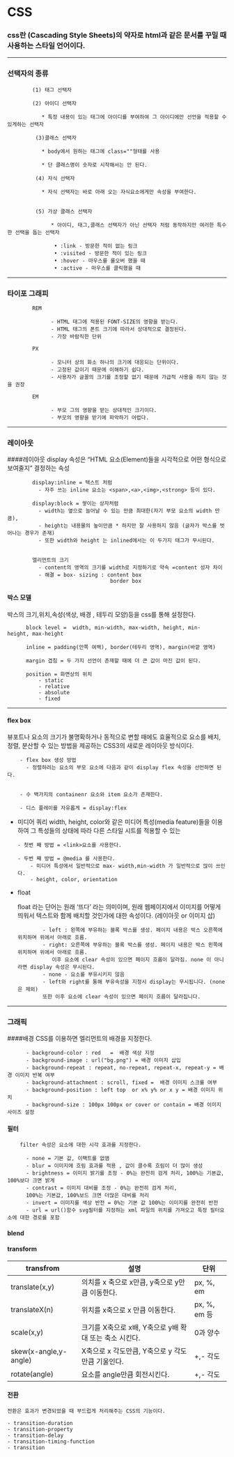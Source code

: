 CSS
========
  ### css란 (Cascading Style Sheets)의 약자로 html과 같은 문서를 꾸밀 때 사용하는 스타일 언어이다.
-------------
###  선택자의 종류

            (1) 태그 선택자
            
            (2) 아이디 선택자
            
               * 특정 내용이 있는 태그에 아이디를 부여하여 그 아이디에만 선언을 적용할 수 있게하는 선택자
                  
             (3)클래스 선택자 
            
               * body에서 원하는 태그에 class=""형태를 사용
                  
               * 단 클래스명이 숫자로 시작해서는 안 된다. 
                  
             (4) 자식 선택자
             
               * 자식 선택자는 바로 아래 오는 자식요소에게만 속성을 부여한다. 
 
            
             (5) 가상 클래스 선택자
            
                  * 아이디, 태그,클래스 선택자가 아닌 선택자 처럼 동작하지만 여러한 특수한 선택을 돕는 선택자
                  
                   • :link - 방문한 적이 없는 링크
                   • :visited - 방문한 적이 있는 링크
                   • :hover - 마우스를 롤오버 했을 때 
                   • :active - 마우스를 클릭했을 때 
                   
  ---------------------------------------------                 
 ### 타이포 그래피
      
            REM 

                  - HTML 태그에 적용된 FONT-SIZE의 영향을 받는다.
                  - HTML 태그의 폰트 크기에 따라서 상대적으로 결정된다.
                  - 가장 바람직한 단위

            PX

                  - 모니터 상의 화소 하나의 크기에 대응되는 단위이다. 
                  - 고정된 값이기 때문에 이해하기 쉽다.
                  - 사용자가 글꼴의 크기를 조정할 없기 때문에 가급적 사용을 하지 않는 것을 권장
            
            EM
            
                  - 부모 그의 영향을 받는 상대적인 크기이다.
                  - 부모의 영향을 받기에 파악하기 어렵다. 
      
      
 ------------------
### 레이아웃
####레이아웃 
display 속성은 “HTML 요소(Element)들을 시각적으로 어떤 형식으로 보여줄지” 결정하는 속성
 
 
            display:inline = 텍스트 처럼
              - 자주 쓰는 inline 요소는 <span>,<a>,<img>,<strong> 등이 있다.
            
            display:block = 쌓이는 상자처럼
              - width는 옆으로 늘어날 수 있는 만큼 최대한(자기 부모 요소의 width 만큼),
              - height는 내용물의 높이만큼 * 하지만 잘 사용하지 않음 (글자가 박스를 벗어나는 경우가 존재)
              - 또한 width와 height 는 inlined에서는 이 두가지 태그가 무시된다.
              
              
            엘리먼트의 크기
              - content의 영역의 크기를 width로 지정하기로 약속 =content 성자 차이
              - 해결 = box- sizing : content box
                                     border box
 


#### 박스 모델
 박스의 크기,위치,속성(색상, 배경 , 테두리 모양)등을 css를 통해 설정한다.
          
          
          
          block level =  width, min-width, max-width, height, min-height, max-height
          
          inline = padding(안쪽 여백), border(테두리 영역), margin(바깥 영역)
          
          margin 겹침 = 두 가지 선언이 존재할 때에 더 큰 값이 마진 값이 된다.
          
          position = 화면상의 위치
              - static
              - relative
              - absolute
              - fixed

-------------------
#### flex box 
  뷰포트나 요소의 크기가 불명확하거나 동적으로 변할 때에도 효율적으로 요소를 배치, 정렬, 분산할 수 있는 방법을 제공하는 CSS3의 새로운 레이아웃 방식이다.
  
  
        - flex box 생성 방법 
          - 정렬하려는 요소의 부모 요소에 다음과 같이 display flex 속성을 선언하면 된다. 


        - 수 백가지의 containenr 요소와 item 요소가 존재한다.

        - 디스 플레이를 자유롭게 = display:flex
   
      
* 미디어 쿼리
    width, height, color와 같은 미디어 특성(media feature)들을 이용하여 그 특성들의 상태에 따라 다른 스타일 시트를 적용할 수 있는 
    
    
      - 첫번 째 방법 = <link>요소를 사용한다. 
      
      - 두번 째 방법 = @media 를 사용한다.
          - 미디어 특성에서 일반적으로 max- width,min-width 가 일반적으로 많이 쓰인다.
          - height, color, orientation



* float

    float 라는 단어는 원래 ‘뜨다’ 라는 의미이며, 원래 웹페이지에서 이미지를 어떻게 띄워서 텍스트와 함께 배치할 것인가에 대한 속성이다. (레이아웃 or 이미지 삽)
            
            
              - left : 왼쪽에 부유하는 블록 박스를 생성. 페이지 내용은 박스 오른쪽에 위치하며 위에서 아래로 흐름.
              - right: 오른쪽에 부유하는 블록 박스를 생성. 페이지 내용은 박스 왼쪽에 위치하며 위에서 아래로 흐름.
                 이후 요소에 clear 속성이 있으면 페이지 흐름이 달라짐. none 이 아니라면 display 속성은 무시된다.
              - none - 요소를 부유시키지 않음
              - left와 right를 통해 부유속성을 지정시 display는 무시됩니다. (none은 제외)
              또한 이후 요소에 clear 속성이 있으면 페이지 흐름이 달라집니다.
              
              
----------------------             
### 그래픽

####배경
    CSS를 이용하면 엘리먼트의 배경을 지정한다. 
    
          - background-color : red   =  배경 색상 지정
          - background-image : url("bg.png") = 배경 이미지 삽입 
          - background-repeat : repeat, no-repeat, repeat-x, repeat-y = 배경 이미지 반복 여부 
          - background-attachment : scroll, fixed =  배경 이미지 스크롤 여부 
          - background-position : left top  or x% y% or x y = 배경 이미지 위치
          - background-size : 100px 100px or cover or contain = 배경 이미지 사이즈 설정

#### 필터 
        filter 속성은 요소에 대한 시각 효과를 지정한다. 
        
          - none = 기본 값, 이팩트를 없앰
          - blur = 이미지에 흐림 효과를 적용 , 값이 클수록 흐림이 더 많이 생성
          - brightness = 이미지 밝기를 조정 - 0%는 완전히 검게 처리, 100%는 기본값, 100%보다 크면 밝게 
          - contrast = 이미지 대비를 조정 - 0%는 완전히 검게 처리, 
          100%는 기본값, 100%보드 크면 더많은 대비를 처리
          - invert = 이미지를 색상 반전 = 0%는 기본 값 100%는 이미지를 완전히 반전
          - url = url()함수 svg필터를 지정하는 xml 파일의 위치를 가져오고 특정 필터요소에 대한 경로를 포함
            
            
#### blend  


#### transform
        
|transfrom|설명|단위|
|---|---|---|
|translate(x,y)|의치를 x 축으로 x만큼, y축으로 y만큼 이동한다.|px, %, em |
|translateX(n)|위치를 x축으로 x 만큼 이동한다.|px, %, em 등|
|scale(x,y)| 크기를 X축으로 x배, Y축으로 y배 확대 또는 축소 시킨다.|0과 양수|
|skew(x-angle,y-angle)| X축으로 x 각도만큼, Y축으로 y 각도만큼 기울인다.|+,- 각도|
|rotate(angle)|요소를 angle만큼 회전시킨다.|+,- 각도|

      
#### 전환
    전환은 효과가 변경되었을 때 부드럽게 처리해주는 CSS의 기능이다.
    
    - transition-duration
    - transition-property
    - transition-delay
    - transition-timing-function
    - transition

